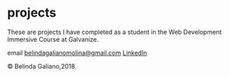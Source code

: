 # projects

These are projects I have completed as a student in the Web Development Immersive Course at Galvanize.

email belindagalianomolina@gmail.com
[LinkedIn](https://www.linkedin.com/in/belinda-galiano/)

© Belinda Galiano,2018.
